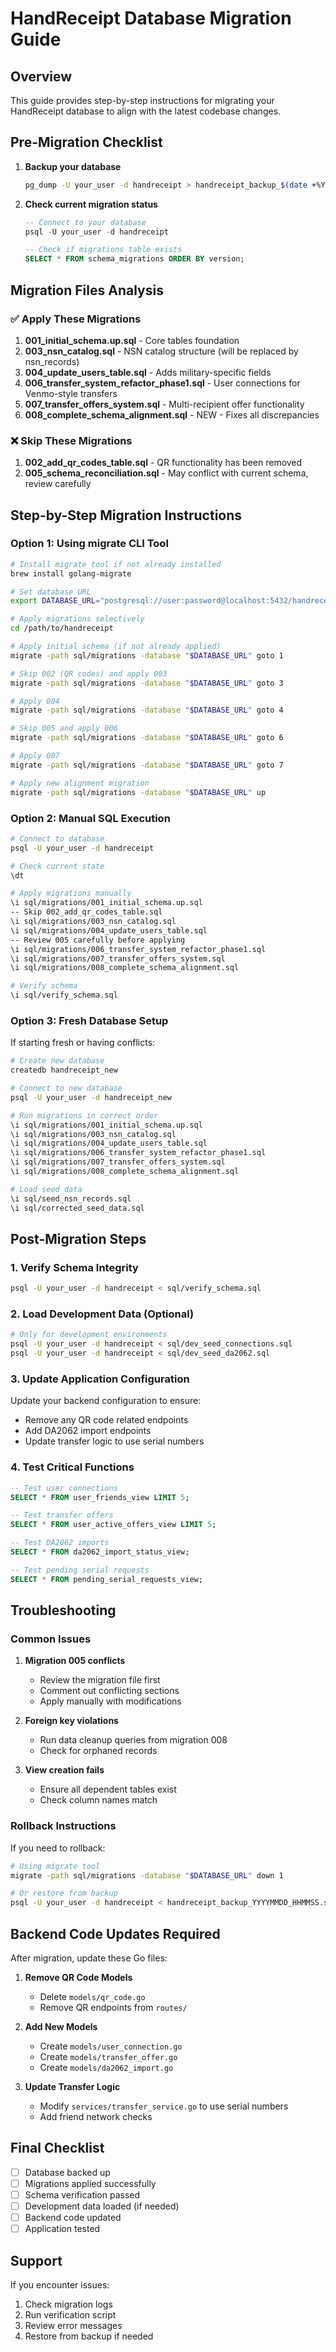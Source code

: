 # HandReceipt Database Migration Guide

## Overview
This guide provides step-by-step instructions for migrating your HandReceipt database to align with the latest codebase changes.

## Pre-Migration Checklist

1. **Backup your database**
   ```bash
   pg_dump -U your_user -d handreceipt > handreceipt_backup_$(date +%Y%m%d_%H%M%S).sql
   ```

2. **Check current migration status**
   ```sql
   -- Connect to your database
   psql -U your_user -d handreceipt
   
   -- Check if migrations table exists
   SELECT * FROM schema_migrations ORDER BY version;
   ```

## Migration Files Analysis

### ✅ Apply These Migrations

1. **001_initial_schema.up.sql** - Core tables foundation
2. **003_nsn_catalog.sql** - NSN catalog structure (will be replaced by nsn_records)
3. **004_update_users_table.sql** - Adds military-specific fields
4. **006_transfer_system_refactor_phase1.sql** - User connections for Venmo-style transfers
5. **007_transfer_offers_system.sql** - Multi-recipient offer functionality
6. **008_complete_schema_alignment.sql** - NEW - Fixes all discrepancies

### ❌ Skip These Migrations

1. **002_add_qr_codes_table.sql** - QR functionality has been removed
2. **005_schema_reconciliation.sql** - May conflict with current schema, review carefully

## Step-by-Step Migration Instructions

### Option 1: Using migrate CLI Tool

```bash
# Install migrate tool if not already installed
brew install golang-migrate

# Set database URL
export DATABASE_URL="postgresql://user:password@localhost:5432/handreceipt?sslmode=disable"

# Apply migrations selectively
cd /path/to/handreceipt

# Apply initial schema (if not already applied)
migrate -path sql/migrations -database "$DATABASE_URL" goto 1

# Skip 002 (QR codes) and apply 003
migrate -path sql/migrations -database "$DATABASE_URL" goto 3

# Apply 004
migrate -path sql/migrations -database "$DATABASE_URL" goto 4

# Skip 005 and apply 006
migrate -path sql/migrations -database "$DATABASE_URL" goto 6

# Apply 007
migrate -path sql/migrations -database "$DATABASE_URL" goto 7

# Apply new alignment migration
migrate -path sql/migrations -database "$DATABASE_URL" up
```

### Option 2: Manual SQL Execution

```bash
# Connect to database
psql -U your_user -d handreceipt

# Check current state
\dt

# Apply migrations manually
\i sql/migrations/001_initial_schema.up.sql
-- Skip 002_add_qr_codes_table.sql
\i sql/migrations/003_nsn_catalog.sql
\i sql/migrations/004_update_users_table.sql
-- Review 005 carefully before applying
\i sql/migrations/006_transfer_system_refactor_phase1.sql
\i sql/migrations/007_transfer_offers_system.sql
\i sql/migrations/008_complete_schema_alignment.sql

# Verify schema
\i sql/verify_schema.sql
```

### Option 3: Fresh Database Setup

If starting fresh or having conflicts:

```bash
# Create new database
createdb handreceipt_new

# Connect to new database
psql -U your_user -d handreceipt_new

# Run migrations in correct order
\i sql/migrations/001_initial_schema.up.sql
\i sql/migrations/003_nsn_catalog.sql
\i sql/migrations/004_update_users_table.sql
\i sql/migrations/006_transfer_system_refactor_phase1.sql
\i sql/migrations/007_transfer_offers_system.sql
\i sql/migrations/008_complete_schema_alignment.sql

# Load seed data
\i sql/seed_nsn_records.sql
\i sql/corrected_seed_data.sql
```

## Post-Migration Steps

### 1. Verify Schema Integrity
```bash
psql -U your_user -d handreceipt < sql/verify_schema.sql
```

### 2. Load Development Data (Optional)
```bash
# Only for development environments
psql -U your_user -d handreceipt < sql/dev_seed_connections.sql
psql -U your_user -d handreceipt < sql/dev_seed_da2062.sql
```

### 3. Update Application Configuration

Update your backend configuration to ensure:
- Remove any QR code related endpoints
- Add DA2062 import endpoints
- Update transfer logic to use serial numbers

### 4. Test Critical Functions

```sql
-- Test user connections
SELECT * FROM user_friends_view LIMIT 5;

-- Test transfer offers
SELECT * FROM user_active_offers_view LIMIT 5;

-- Test DA2062 imports
SELECT * FROM da2062_import_status_view;

-- Test pending serial requests
SELECT * FROM pending_serial_requests_view;
```

## Troubleshooting

### Common Issues

1. **Migration 005 conflicts**
   - Review the migration file first
   - Comment out conflicting sections
   - Apply manually with modifications

2. **Foreign key violations**
   - Run data cleanup queries from migration 008
   - Check for orphaned records

3. **View creation fails**
   - Ensure all dependent tables exist
   - Check column names match

### Rollback Instructions

If you need to rollback:

```bash
# Using migrate tool
migrate -path sql/migrations -database "$DATABASE_URL" down 1

# Or restore from backup
psql -U your_user -d handreceipt < handreceipt_backup_YYYYMMDD_HHMMSS.sql
```

## Backend Code Updates Required

After migration, update these Go files:

1. **Remove QR Code Models**
   - Delete `models/qr_code.go`
   - Remove QR endpoints from `routes/`

2. **Add New Models**
   - Create `models/user_connection.go`
   - Create `models/transfer_offer.go`
   - Create `models/da2062_import.go`

3. **Update Transfer Logic**
   - Modify `services/transfer_service.go` to use serial numbers
   - Add friend network checks

## Final Checklist

- [ ] Database backed up
- [ ] Migrations applied successfully
- [ ] Schema verification passed
- [ ] Development data loaded (if needed)
- [ ] Backend code updated
- [ ] Application tested

## Support

If you encounter issues:
1. Check migration logs
2. Run verification script
3. Review error messages
4. Restore from backup if needed 